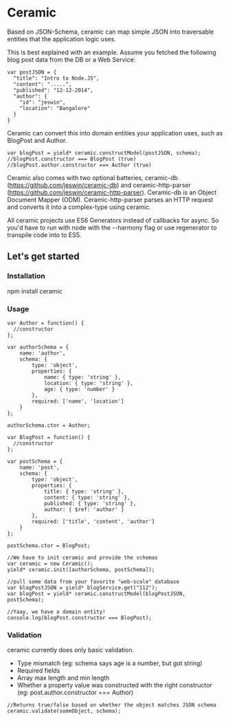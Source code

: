 Ceramic
=======
Based on JSON-Schema, ceramic can map simple JSON into traversable entities that the application logic uses.

This is best explained with an example. Assume you fetched the following blog post data from the DB or a Web Service:
```
var postJSON = {
  "title": "Intro to Node.JS",
  "content": ".....",
  "published": "12-12-2014",
  "author": {
    "id": "jeswin",
    "location": "Bangalore"
  }
}
```

Ceramic can convert this into domain entities your application uses, such as BlogPost and Author.
```
var blogPost = yield* ceramic.constructModel(postJSON, schema);
//blogPost.constructor === BlogPost (true)
//blogPost.author.constructor === Author (true)
```

Ceramic also comes with two optional batteries, ceramic-db (https://github.com/jeswin/ceramic-db) and ceramic-http-parser (https://github.com/jeswin/ceramic-http-parser). Ceramic-db is an Object Document Mapper (ODM). Ceramic-http-parser parses an HTTP request and converts it into a complex-type using ceramic. 

All ceramic projects use ES6 Generators instead of callbacks for async. So you'd have to run with node with the --harmony flag or use regenerator to transpile code into to ES5. 

## Let's get started

### Installation
npm install ceramic

### Usage
```
var Author = function() {
  //constructor
};

var authorSchema = {
    name: 'author',
    schema: {
        type: 'object',
        properties: {
            name: { type: 'string' },
            location: { type: 'string' },
            age: { type: 'number' }
        },
        required: ['name', 'location']
    }
};

authorSchema.ctor = Author;

var BlogPost = function() {
  //constructor
};

var postSchema = {
    name: 'post',
    schema: {
        type: 'object',
        properties: {
            title: { type: 'string' },
            content: { type: 'string' },
            published: { type: 'string' },
            author: { $ref: 'author' }
        },
        required: ['title', 'content', 'author']
    }
};

postSchema.ctor = BlogPost;

//We have to init ceramic and provide the schemas
var ceramic = new Ceramic();
yield* ceramic.init([authorSchema, postSchema]);

//pull some data from your favorite "web-scale" database
var blogPostJSON = yield* blogService.get("112");
var blogPost = yield* ceramic.constructModel(blogPostJSON, postSchema);

//Yaay, we have a domain entity!
console.log(blogPost.constructor === BlogPost);
```

### Validation
ceramic currently does only basic validation.
- Type mismatch (eg: schema says age is a number, but got string)
- Required fields
- Array max length and min length
- Whether a property value was constructed with the right constructor (eg: post.author.constructor === Author)

```
//Returns true/false based on whether the object matches JSON schema
ceramic.validate(someObject, schema);
```






